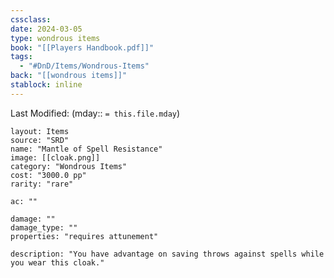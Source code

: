 ```yaml
---
cssclass: 
date: 2024-03-05
type: wondrous items
book: "[[Players Handbook.pdf]]"
tags:
  - "#DnD/Items/Wondrous-Items"
back: "[[wondrous items]]"
stablock: inline
---
```

Last Modified: (mday:: `= this.file.mday`)


```statblock
layout: Items
source: "SRD"
name: "Mantle of Spell Resistance"
image: [[cloak.png]]
category: "Wondrous Items"
cost: "3000.0 pp"
rarity: "rare"

ac: ""

damage: ""
damage_type: ""
properties: "requires attunement"

description: "You have advantage on saving throws against spells while you wear this cloak."
```